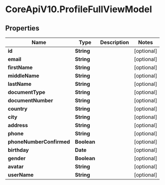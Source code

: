 # CoreApiV10.ProfileFullViewModel

## Properties
Name | Type | Description | Notes
------------ | ------------- | ------------- | -------------
**id** | **String** |  | [optional] 
**email** | **String** |  | [optional] 
**firstName** | **String** |  | [optional] 
**middleName** | **String** |  | [optional] 
**lastName** | **String** |  | [optional] 
**documentType** | **String** |  | [optional] 
**documentNumber** | **String** |  | [optional] 
**country** | **String** |  | [optional] 
**city** | **String** |  | [optional] 
**address** | **String** |  | [optional] 
**phone** | **String** |  | [optional] 
**phoneNumberConfirmed** | **Boolean** |  | [optional] 
**birthday** | **Date** |  | [optional] 
**gender** | **Boolean** |  | [optional] 
**avatar** | **String** |  | [optional] 
**userName** | **String** |  | [optional] 


